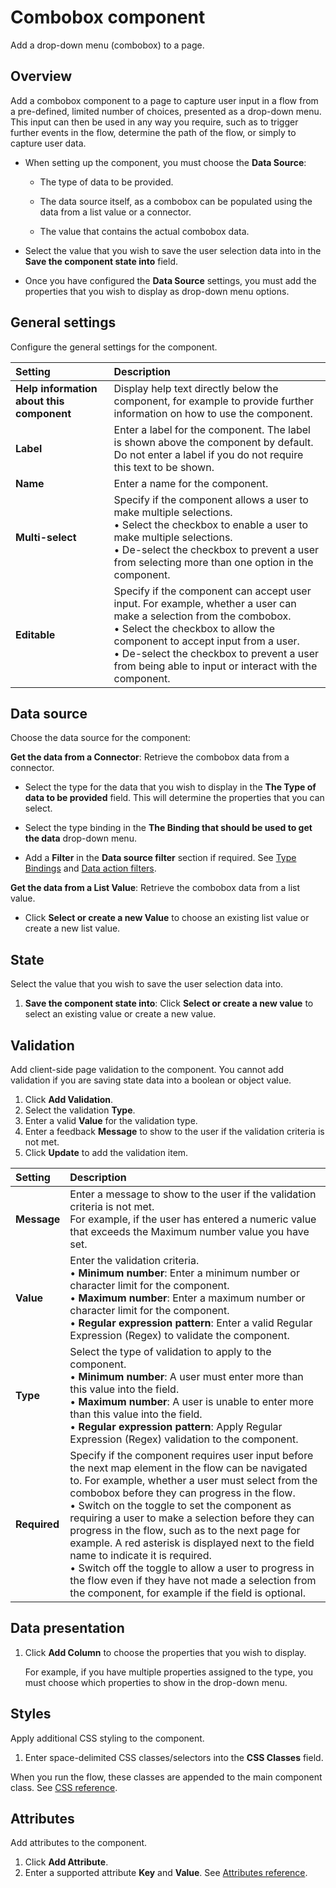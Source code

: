 # Combobox component

<head>
  <meta name="guidename" content="Flow"/>
  <meta name="context" content="GUID-c96a1731-1c14-46e6-9a53-5e7cd6328aa2"/>
</head>


Add a drop-down menu \(combobox\) to a page.

## Overview

Add a combobox component to a page to capture user input in a flow from a pre-defined, limited number of choices, presented as a drop-down menu. This input can then be used in any way you require, such as to trigger further events in the flow, determine the path of the flow, or simply to capture user data.

-   When setting up the component, you must choose the **Data Source**:

    -   The type of data to be provided.

    -   The data source itself, as a combobox can be populated using the data from a list value or a connector.

    -   The value that contains the actual combobox data.

-   Select the value that you wish to save the user selection data into in the **Save the component state into** field.

-   Once you have configured the **Data Source** settings, you must add the properties that you wish to display as drop-down menu options.


## General settings

Configure the general settings for the component.

| Setting                                 | Description                                                                                                                     |
|:----------------------------------------|:--------------------------------------------------------------------------------------------------------------------------------|
| **Help information about this component** | Display help text directly below the component, for example to provide further information on how to use the component.           |
| **Label**                               | Enter a label for the component. The label is shown above the component by default. Do not enter a label if you do not require this text to be shown. |
| **Name**                                | Enter a name for the component.                                                                                                |
| **Multi-select**                        | Specify if the component allows a user to make multiple selections.<br />• Select the checkbox to enable a user to make multiple selections.<br />• De-select the checkbox to prevent a user from selecting more than one option in the component. |
| **Editable**                            | Specify if the component can accept user input. For example, whether a user can make a selection from the combobox.<br />• Select the checkbox to allow the component to accept input from a user.<br />• De-select the checkbox to prevent a user from being able to input or interact with the component. |


## Data source

Choose the data source for the component:

**Get the data from a Connector**: Retrieve the combobox data from a connector.

-   Select the type for the data that you wish to display in the **The Type of data to be provided** field. This will determine the properties that you can select.

-   Select the type binding in the **The Binding that should be used to get the data** drop-down menu.

-   Add a **Filter** in the **Data source filter** section if required. See [Type Bindings](/docs/Atomsphere/Flow/topics/c-flo-Types_Bindings_d7c6499e-7796-491f-bdcf-0c41f65bce9e.md) and [ Data action filters](/docs/Atomsphere/Flow/topics/c-flo-Data-Action_Filters_7246bf53-46ad-4ecb-88f9-177803b59ac0.md).


**Get the data from a List Value**: Retrieve the combobox data from a list value.

-   Click **Select or create a new Value** to choose an existing list value or create a new list value.


## State

Select the value that you wish to save the user selection data into.

1.  **Save the component state into**: Click **Select or create a new value** to select an existing value or create a new value.

## Validation

Add client-side page validation to the component. You cannot add validation if you are saving state data into a boolean or object value.

1.  Click **Add Validation**.
2.  Select the validation **Type**.
3.  Enter a valid **Value** for the validation type.
4.  Enter a feedback **Message** to show to the user if the validation criteria is not met.
5.  Click **Update** to add the validation item.

| Setting   | Description                                                                                                                                                                                             |
|:----------|:--------------------------------------------------------------------------------------------------------------------------------------------------------------------------------------------------------|
| **Message** | Enter a message to show to the user if the validation criteria is not met.<br />For example, if the user has entered a numeric value that exceeds the Maximum number value you have set.                      |
| **Value**   | Enter the validation criteria.<br />• **Minimum number**: Enter a minimum number or character limit for the component.<br />• **Maximum number**: Enter a maximum number or character limit for the component.<br />• **Regular expression pattern**: Enter a valid Regular Expression (Regex) to validate the component.                                                                                                            |
| **Type**    | Select the type of validation to apply to the component.<br />• **Minimum number**: A user must enter more than this value into the field.<br />• **Maximum number**: A user is unable to enter more than this value into the field.<br />• **Regular expression pattern**: Apply Regular Expression (Regex) validation to the component.                                                                    |
| **Required** | Specify if the component requires user input before the next map element in the flow can be navigated to. For example, whether a user must select from the combobox before they can progress in the flow.<br />• Switch on the toggle to set the component as requiring a user to make a selection before they can progress in the flow, such as to the next page for example. A red asterisk is displayed next to the field name to indicate it is required.<br />• Switch off the toggle to allow a user to progress in the flow even if they have not made a selection from the component, for example if the field is optional. |


## Data presentation

1.  Click **Add Column** to choose the properties that you wish to display.

    For example, if you have multiple properties assigned to the type, you must choose which properties to show in the drop-down menu.


## Styles

Apply additional CSS styling to the component.

1.  Enter space-delimited CSS classes/selectors into the **CSS Classes** field.

When you run the flow, these classes are appended to the main component class. See [CSS reference](/docs/Atomsphere/Flow/topics/r-flo-CSS_Reference_d32122b8-0f11-47be-91c6-6986575f933e.md).

## Attributes

Add attributes to the component.

1.  Click **Add Attribute**.
2.  Enter a supported attribute **Key** and **Value**. See [Attributes reference](/docs/Atomsphere/Flow/topics/r-flo-Attributes_Reference_4f153424-8c52-4e24-b289-2d961f0b9830.md).